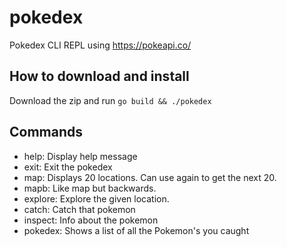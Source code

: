 # pokedex

Pokedex CLI REPL using https://pokeapi.co/

## How to download and install

Download the zip and run `go build && ./pokedex`

## Commands

- help: Display help message
- exit: Exit the pokedex
- map: Displays 20 locations. Can use again to get the next 20.
- mapb: Like map but backwards.
- explore: Explore the given location.
- catch: Catch that pokemon
- inspect: Info about the pokemon
- pokedex: Shows a list of all the Pokemon's you caught
